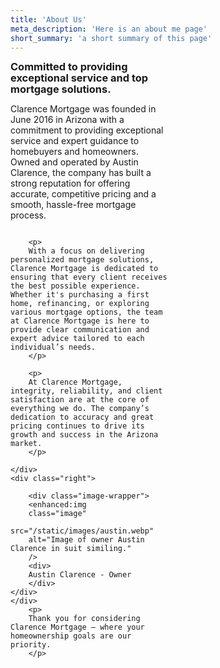 ```yaml
---
title: 'About Us'
meta_description: 'Here is an about me page'
short_summary: 'a short summary of this page'
---
```


<div class="grid">
	<div class="left">
        <h3 class="title">
            Committed to providing exceptional service and top mortgage solutions.
        </h3>
	    <p>
		Clarence Mortgage was founded in June 2016 in Arizona with a commitment to providing exceptional service and expert guidance to homebuyers and homeowners. Owned and operated by Austin Clarence, the company has built a strong reputation for offering accurate, competitive pricing and a smooth, hassle-free mortgage process.
	    </p>

	    <p>
	    With a focus on delivering personalized mortgage solutions, Clarence Mortgage is dedicated to ensuring that every client receives the best possible experience. Whether it's purchasing a first home, refinancing, or exploring various mortgage options, the team at Clarence Mortgage is here to provide clear communication and expert advice tailored to each individual’s needs.
	    </p>

	    <p>
	    At Clarence Mortgage, integrity, reliability, and client satisfaction are at the core of everything we do. The company’s dedication to accuracy and great pricing continues to drive its growth and success in the Arizona market.
	    </p>

	</div>
	<div class="right">

	    <div class="image-wrapper">
		<enhanced:img
		class="image"
		src="/static/images/austin.webp"
		alt="Image of owner Austin Clarence in suit similing."
		/>
		<div>
		Austin Clarence - Owner
		</div>
	</div>
    </div>
	    <p>
	    Thank you for considering Clarence Mortgage – where your homeownership goals are our priority.
	    </p>
</div>

<style lang="scss">
	@use '/src/styles/base';

	.image-wrapper {
		display: flex;
		flex-direction:column;
		font-size:small;
		justify-content: center;
		align-items: center;
		height: 100%;
		overflow: hidden;
		width: 75%;
	}

	.image {
		height:100%;
		width:100%;
		object-fit: contain;
	}

	.grid {
		display: grid;
		grid-template-columns: 1fr 1fr;
	}

	.left,
	.right {
		display: flex;
		flex-direction: column;
		align-items: center;
		justify-content: center;
	}

	.title {
		margin: 0;
		margin-bottom: var(--space-md);
		line-height: 1.1;
		color: var(--ink);
	}

	@media (max-width: base.$sm) {
		.grid {
			grid-template-columns: 1fr;
		}
	}

	@media (min-width: base.$md) {
		section {
			height: 40vh;
		}
		.grid {
			grid-template-columns: repeat(2, 1fr);
		}
	}

	@media (min-width: base.$lg) {
		section {
			height: 40vh;
			display: flex;
			flex-direction: column;
			justify-content: center;
			align-items: center;
		}

		.grid {
			grid-template-columns: repeat(2, 1fr);
		}

	.image-wrapper {
		width: 50%;
		}
	}
</style>

